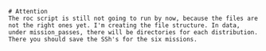 	# Attention
	The roc script is still not going to run by now, because the files are not the right ones yet. I'm creating the file structure. In data, under mission_passes, there will be directories for each distribution. There you should save the SSh's for the six missions.

